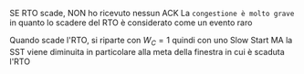 SE RTO scade, NON ho ricevuto nessun ACK
La `congestione è molto grave` in quanto lo scadere del RTO è considerato come un evento raro

Quando scade l'RTO, si riparte con $W_C = 1$ quindi con uno Slow Start MA la SST viene diminuita in particolare alla meta della finestra in cui è scaduta l'RTO